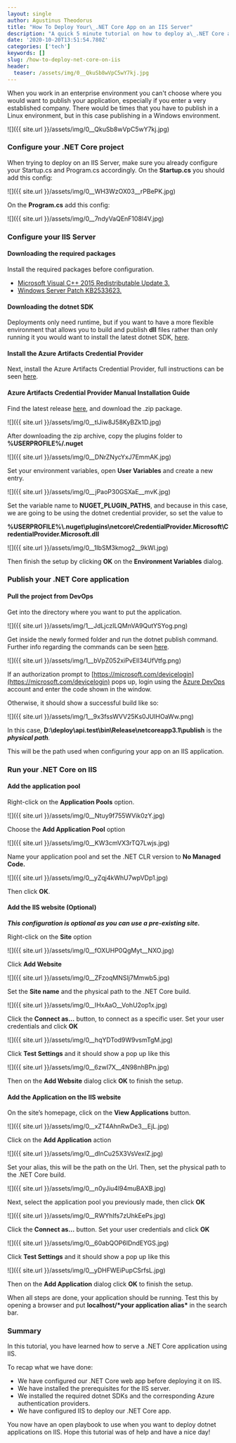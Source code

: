 ```yaml
---
layout: single
author: Agustinus Theodorus
title: "How To Deploy Your\_.NET Core App on an IIS Server"
description: "A quick 5 minute tutorial on how to deploy a\_.NET Core app on an IIS server."
date: '2020-10-20T13:51:54.780Z'
categories: ['tech']
keywords: []
slug: /how-to-deploy-net-core-on-iis
header:
  teaser: /assets/img/0__QkuSb8wVpC5wY7kj.jpg
---
```


When you work in an enterprise environment you can't choose where you would want to publish your application, especially if you enter a very established company. There would be times that you have to publish in a Linux environment, but in this case publishing in a Windows environment.

![]({{ site.url }}/assets/img/0__QkuSb8wVpC5wY7kj.jpg)

### Configure your .NET Core project

When trying to deploy on an IIS Server, make sure you already configure your Startup.cs and Program.cs accordingly. On the **Startup.cs** you should add this config:

![]({{ site.url }}/assets/img/0__WH3WzOX03__rPBePK.jpg)

On the **Program.cs** add this config:

![]({{ site.url }}/assets/img/0__7ndyVaQEnF108l4V.jpg)

### Configure your IIS Server

#### Downloading the required packages

Install the required packages before configuration.

*   [Microsoft Visual C++ 2015 Redistributable Update 3.](https://www.microsoft.com/download/details.aspx?id=52685)
*   [Windows Server Patch KB2533623.](https://support.microsoft.com/help/2533623/microsoft-security-advisory-insecure-library-loading-could-allow-remot)

#### Downloading the dotnet SDK

Deployments only need runtime, but if you want to have a more flexible environment that allows you to build and publish **dll** files rather than only running it you would want to install the latest dotnet SDK, [here](https://dotnet.microsoft.com/download/dotnet-core).

#### Install the Azure Artifacts Credential Provider

Next, install the Azure Artifacts Credential Provider, full instructions can be seen [here](https://github.com/Microsoft/artifacts-credprovider).

#### Azure Artifacts Credential Provider Manual Installation Guide

Find the latest release [here](https://github.com/Microsoft/artifacts-credprovider/releases), and download the .zip package.

![]({{ site.url }}/assets/img/0__tlJiw8J58KyBZk1D.jpg)

After downloading the zip archive, copy the plugins folder to **%USERPROFILE%/.nuget**

![]({{ site.url }}/assets/img/0__DNrZNycYxJ7EmmAK.jpg)

Set your environment variables, open **User Variables** and create a new entry.

![]({{ site.url }}/assets/img/0__jPaoP30GSXaE__mvK.jpg)

Set the variable name to **NUGET\_PLUGIN\_PATHS**, and because in this case, we are going to be using the dotnet credential provider, so set the value to

**%USERPROFILE%\\.nuget\\plugins\\netcore\\CredentialProvider.Microsoft\\CredentialProvider.Microsoft.dll**

![]({{ site.url }}/assets/img/0__1IbSM3kmog2__9kWl.jpg)

Then finish the setup by clicking **OK** on the **Environment Variables** dialog.

### Publish your .NET Core application

#### Pull the project from DevOps

Get into the directory where you want to put the application.

![]({{ site.url }}/assets/img/1__JdLjczILQMnVA9QutYSYog.png)

Get inside the newly formed folder and run the dotnet publish command. Further info regarding the commands can be seen [here](https://docs.google.com/document/d/14YRTCJ8XO7yumjwmwyN67ZrEpc4LDrbg6UXlGC4noI0/edit#heading=h.eyphkxwv1b7).

![]({{ site.url }}/assets/img/1__bVpZ052xiPvEIl34UfVtfg.png)

If an authorization prompt to [https://microsoft.com/devicelogin](https://microsoft.com/devicelogin) pops up, login using the [Azure DevOps](https://azure.microsoft.com/en-us/services/devops/) account and enter the code shown in the window.

Otherwise, it should show a successful build like so:

![]({{ site.url }}/assets/img/1__9x3fssWVV25Ks0JUIHOaWw.png)

In this case, **D:\\deploy\\api.test\\bin\\Release\\netcoreapp3.1\\publish** is the **_physical path_**_._

This will be the path used when configuring your app on an IIS application.

### Run your .NET Core on IIS

#### Add the application pool

Right-click on the **Application Pools** option.

![]({{ site.url }}/assets/img/0__Ntuy9f755WVik0zY.jpg)

Choose the **Add Application Pool** option

![]({{ site.url }}/assets/img/0__KW3cmVX3rTQ7Lwjs.jpg)

Name your application pool and set the .NET CLR version to **No Managed Code.**

![]({{ site.url }}/assets/img/0__yZqj4kWhU7wpVDp1.jpg)

Then click **OK**.

#### Add the IIS website (Optional)

**_This configuration is optional as you can use a pre-existing site._**

Right-click on the **Site** option

![]({{ site.url }}/assets/img/0__fOXUHP0QgMyt__NXO.jpg)

Click **Add Website**

![]({{ site.url }}/assets/img/0__ZFzoqMNSIj7Mmwb5.jpg)

Set the **Site name** and the physical path to the .NET Core build.

![]({{ site.url }}/assets/img/0__IHxAaO__VohU2op1x.jpg)

Click the **Connect as…** button, to connect as a specific user. Set your user credentials and click **OK**

![]({{ site.url }}/assets/img/0__hqYDTod9W9vsmTgM.jpg)

Click **Test Settings** and it should show a pop up like this

![]({{ site.url }}/assets/img/0__6zwI7X__4N98nhBPn.jpg)

Then on the **Add Website** dialog click **OK** to finish the setup.

#### Add the Application on the IIS website

On the site’s homepage, click on the **View Applications** button.

![]({{ site.url }}/assets/img/0__xZT4AhnRwDe3__EjL.jpg)

Click on the **Add Application** action

![]({{ site.url }}/assets/img/0__dInCu25X3VsVexlZ.jpg)

Set your alias, this will be the path on the Url. Then, set the physical path to the .NET Core build.

![]({{ site.url }}/assets/img/0__n0yJiu4l94muBAXB.jpg)

Next, select the application pool you previously made, then click **OK**

![]({{ site.url }}/assets/img/0__RWYhIfs7zUhkEePs.jpg)

Click the **Connect as…** button. Set your user credentials and click **OK**

![]({{ site.url }}/assets/img/0__60abQOP6lDndEYGS.jpg)

Click **Test Settings** and it should show a pop up like this

![]({{ site.url }}/assets/img/0__yDHFWEiPupCSrfsL.jpg)

Then on the **Add Application** dialog click **OK** to finish the setup.

When all steps are done, your application should be running. Test this by opening a browser and put **localhost/\*your application alias\*** in the search bar.

### Summary

In this tutorial, you have learned how to serve a .NET Core application using IIS.

To recap what we have done:

*   We have configured our .NET Core web app before deploying it on IIS.
*   We have installed the prerequisites for the IIS server.
*   We installed the required dotnet SDKs and the corresponding Azure authentication providers.
*   We have configured IIS to deploy our .NET Core app.

You now have an open playbook to use when you want to deploy dotnet applications on IIS. Hope this tutorial was of help and have a nice day!